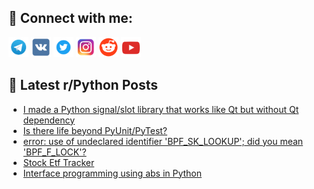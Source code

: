## 🔎 Connect with me:
[<img src="https://github.com/bullbesh/bullbesh/blob/main/images/Telegram.png" width="32" height="32" />](https://t.me/bullbesh)
[<img src="https://github.com/bullbesh/bullbesh/blob/main/images/VK.png" width="32" height="32" />](https://vk.com/bullbesh)
[<img src="https://github.com/bullbesh/bullbesh/blob/main/images/Twitter.png" width="32" height="32" />](https://twitter.com/bullbesh1)
[<img src="https://github.com/bullbesh/bullbesh/blob/main/images/Instagram.png" width="32" height="32" />](https://www.instagram.com/bullbesh)
[<img src="https://github.com/bullbesh/bullbesh/blob/main/images/Reddit.png" width="32" height="32" />](https://www.reddit.com/user/bullbesh)
[<img src="https://github.com/bullbesh/bullbesh/blob/main/images/YouTube.png" width="32" height="32" />](https://www.youtube.com/channel/UCtfjRs6uzgq5mfm8S06WTcg)

## 📕 Latest r/Python Posts
<!-- BLOG-POST-LIST:START -->
- [I made a Python signal/slot library that works like Qt but without Qt dependency](https://www.reddit.com/r/Python/comments/1h115dx/i_made_a_python_signalslot_library_that_works/)
- [Is there life beyond PyUnit/PyTest?](https://www.reddit.com/r/Python/comments/1h0yg58/is_there_life_beyond_pyunitpytest/)
- [error: use of undeclared identifier &#39;BPF_SK_LOOKUP&#39;; did you mean &#39;BPF_F_LOCK&#39;?](https://www.reddit.com/r/Python/comments/1h0ukew/error_use_of_undeclared_identifier_bpf_sk_lookup/)
- [Stock Etf Tracker](https://www.reddit.com/r/Python/comments/1h0tr0k/stock_etf_tracker/)
- [Interface programming using abs in Python](https://www.reddit.com/r/Python/comments/1h0rkmn/interface_programming_using_abs_in_python/)
<!-- BLOG-POST-LIST:END -->
